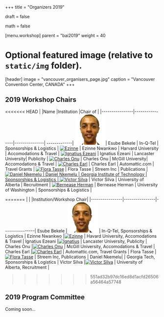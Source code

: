 ﻿+++
title = "Organizers 2019"

draft = false

math = false

[menu.workshop]
    parent = "bai2019"
    weight = 40

# Optional featured image (relative to `static/img` folder).
[header]
image = "vancouver_organisers_page.jpg"
caption = "Vancouver Convention Center, CANADA"
+++

## 2019 Workshop Chairs

<<<<<<< HEAD
|                |Name  		  |Institution    |Chair of      |
|----------------|----------------|---------------| -------------|
 <a href="https://esube.github.io"><img src="https://raw.githubusercontent.com/esube/esube.github.io/master/img/esube.jpg" style="width:100px; height:100px" title="Esube Bekele" alt="Esube"></a>| Esube Bekele | In-Q-Tel | Sponsorships & Logistics |
 <a href="https://www.linkedin.com/in/ezinne-nwankwo-119586101/"><img src="/img/EzinneNwankwo.jpg" style="width:100px; height:100px" title="Ezinne Nwankwo" alt="Ezinne"></a> | Ezinne Nwankwo | Harvard University | Accomodations & Travel |
 <a href="https://ignatiusezeani.bitbucket.io"><img src="https://ignatiusezeani.bitbucket.io/img/profile.jpg" style="width:100px; height:100px" title="Ignatius Ezeani" alt="Ignatius Ezeani"></a> | Ignatius Ezeani | Lancaster University| Publicity |
 <a href="https://www.ubenwa.ai/"><img src="/img/CharlesOnu2.jpg" style="width:100px; height:100px" title="Charles C Onu" alt="Charles Onu"></a> | Charles Onu | McGill University| Accomodations & Travel |
 <a href="https://charlesearl.blog/"><img src="/img/CharlesEarl.jpg" style="width:100px; height:100px" title="Charles C Earl" alt="Charles Earl"></a> | Charles Earl | Automattic.com | Travel Grants |
<a href="https://ftasse.github.io"><img src="https://media.licdn.com/dms/image/C4D03AQEnvuisue7HGQ/profile-displayphoto-shrink_200_200/0?e=1570060800&v=beta&t=ly5uVBu6eYuYTxSZrUqkEh7LGbFuhnvpQy-vLJgR4-s" style="width:100px; height:100px" title="Flora Tasse" alt="Flora Tasse"></a> | Flora Tasse | Streem Inc | Publications |
<a href="https://www.linkedin.com/in/daniel-nkemelu-280174105/"><img src="/img/dnkemelu.jpeg" style="width:100px; height:100px" title="Daniel Nkemelu" alt="Daniel Nkemelu"> | Daniel Nkemelu | Georgia Institute of Technology | Sponsorships & Logistics |
<a href="https://webdocs.cs.ualberta.ca/~vsilva/"><img src="https://webdocs.cs.ualberta.ca/~vsilva/wp-content/uploads/2019/02/IMG_0874-300x300.png" style="width:100px; height:100px" title="Victor Silva" alt="Victor Silva"></a> | Victor Silva | University of Alberta | Recruitment |
<a href="http://www.berneaseherman.com"><img src="/img/bernease_headshot2.jpg" style="width:100px; height:100px" title="Bernease Herman" alt="Bernease Herman"></a> | Bernease Herman | University of Washington | Sponsorships & Logistics |

				
=======
|                |                |Institution/Workshop Chair|
|----------------|----------------|----------------|
 Esube Bekele |<a href="https://esube.github.io"><img src="https://raw.githubusercontent.com/esube/esube.github.io/master/img/esube.jpg" style="width:100px; height:100px" title="Esube Bekele" alt="Esube"></a> | In-Q-Tel, Sponsorships & Logistics |
 Ezinne Nwankwo |<a href="https://www.linkedin.com/in/ezinne-nwankwo-119586101/"><img src="/img/EzinneNwankwo.jpg" style="width:100px; height:100px" title="Ezinne Nwankwo" alt="Ezinne"></a> | Havard University, Accomodations & Travel |
 Ignatius Ezeani |<a href="https://ignatiusezeani.bitbucket.io"><img src="https://ignatiusezeani.bitbucket.io/img/profile.jpg" style="width:100px; height:100px" title="Ignatius Ezeani" alt="Ignatius"></a> | Lancaster University, Publicity |
 Charles Onu |<a href="https://www.ubenwa.ai/"><img src="/img/CharlesOnu.jpg" style="width:100px; height:100px" title="Charles C Onu" alt="Charles Onu"></a> | McGill University, Accomodations & Travel |
 Charles Earl |<a href="https://charlesearl.blog/"><img src="/img/CharlesEarl.jpg" style="width:100px; height:100px" title="Charles C Earl" alt="Charles Earl"></a> | Automattic.com, Travel Grants |
 Flora Tasse |<a href="https://ftasse.github.io"><img src="https://media.licdn.com/dms/image/C4D03AQEnvuisue7HGQ/profile-displayphoto-shrink_200_200/0?e=1570060800&v=beta&t=ly5uVBu6eYuYTxSZrUqkEh7LGbFuhnvpQy-vLJgR4-s" style="width:100px; height:100px" title="Flora Tasse" alt="Flora Tasse"></a> | Streem Inc, Publications |
 Daniel Nkemelu| | Georgia Tech, Sponsorships & Logistics |
 Victor Silva |<a href="https://webdocs.cs.ualberta.ca/~vsilva/"><img src="https://webdocs.cs.ualberta.ca/~vsilva/wp-content/uploads/2019/02/IMG_0874-300x300.png" style="width:100px; height:100px" title="Victor Silva" alt="Victor Silva"></a> | University of Alberta, Recruitment |
								
>>>>>>> 551ad32b97dc16ed8d1acfd26506a56464a57748
## 2019 Program Committee

Coming soon...